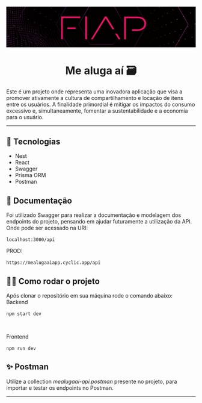 <p align="center">
<img src = "./assets/fiap.png" alt="fiap logo">
</p>

# <center>Me aluga aí 🗃️</center>

Este é um projeto onde representa uma inovadora aplicação que visa a promover ativamente a cultura de compartilhamento e locação de itens entre os usuários. 
A finalidade primordial é mitigar os impactos do consumo excessivo e, simultaneamente, fomentar a sustentabilidade e a economia para o usuário. 

---
## 📝 Tecnologias
* Nest
* React 
* Swagger
* Prisma ORM
* Postman

## 📄 Documentação 
Foi utilizado Swagger para realizar a documentação e modelagem dos endpoints do projeto, pensando em ajudar futuramente a utilização da API. Onde pode ser acessado na URI:
```
localhost:3000/api
```
PROD:
```
https://mealugaaiapp.cyclic.app/api
```

## 🧑‍💻 Como rodar o projeto
Após clonar o repositório em sua máquina rode o comando abaixo: <br />
Backend
```
npm start dev
```
<br />

Frontend
```
npm run dev
```

## ✨ Postman
Utilize a collection _mealugaai-api.postman_ presente no projeto, para importar e testar os endpoints no Postman. 

___
